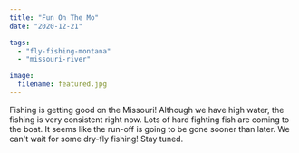 ```yaml
---
title: "Fun On The Mo"
date: "2020-12-21"

tags: 
  - "fly-fishing-montana"
  - "missouri-river"

image:
  filename: featured.jpg
---
```




Fishing is getting good on the Missouri! Although we have high water, the fishing is very consistent right now. Lots of hard fighting fish are coming to the boat. It seems like the run-off is going to be gone sooner than later. We can't wait for some dry-fly fishing! Stay tuned.
